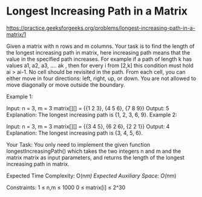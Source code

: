 # Longest Increasing Path in a Matrix


https://practice.geeksforgeeks.org/problems/longest-increasing-path-in-a-matrix/1



Given a matrix with n rows and m columns. Your task is to find the length of the longest increasing path in matrix, here increasing path means that the value in the specified path increases. For example if a path of length k has values a1, a2, a3, .... ak  , then for every i from [2,k] this condition must hold ai > ai-1.  No cell should be revisited in the path.
From each cell, you can either move in four directions: left, right, up, or down. You are not allowed to move diagonally or move outside the boundary.


Example 1:

Input:
n = 3, m = 3
matrix[][] = {{1 2 3},
              {4 5 6},
              {7 8 9}}
Output: 
5
Explanation: 
The longest increasing path is 
{1, 2, 3, 6, 9}. 
Example 2:

Input:
n = 3, m = 3
matrix[][] = {{3 4 5},
              {6 2 6},
              {2 2 1}}
Output: 
4
Explanation:
The longest increasing path is
{3, 4, 5, 6}.

Your Task:
You only need to implement the given function longestIncreasingPath() which takes the two integers n and m and the matrix matrix as input parameters, and returns the length of the longest increasing path in matrix.


Expected Time Complexity: O(n*m)
Expected Auxiliary Space: O(n*m)


Constraints:
1 ≤ n,m ≤ 1000
0 ≤ matrix[i] ≤ 2^30
